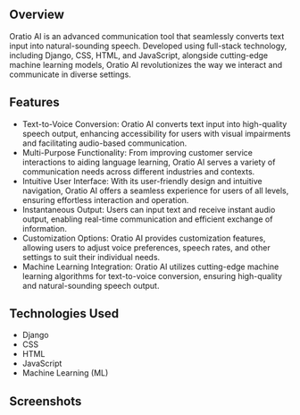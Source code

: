 ## Overview

Oratio AI is an advanced communication tool that seamlessly converts text input into natural-sounding speech. Developed using full-stack technology, including Django, CSS, HTML, and JavaScript, alongside cutting-edge machine learning models, Oratio AI revolutionizes the way we interact and communicate in diverse settings.

## Features

- Text-to-Voice Conversion: Oratio AI converts text input into high-quality speech output, enhancing accessibility for users with visual impairments and facilitating audio-based communication.
- Multi-Purpose Functionality: From improving customer service interactions to aiding language learning, Oratio AI serves a variety of communication needs across different industries and contexts.
- Intuitive User Interface: With its user-friendly design and intuitive navigation, Oratio AI offers a seamless experience for users of all levels, ensuring effortless interaction and operation.
- Instantaneous Output: Users can input text and receive instant audio output, enabling real-time communication and efficient exchange of information.
- Customization Options: Oratio AI provides customization features, allowing users to adjust voice preferences, speech rates, and other settings to suit their individual needs.
- Machine Learning Integration: Oratio AI utilizes cutting-edge machine learning algorithms for text-to-voice conversion, ensuring high-quality and natural-sounding speech output.

## Technologies Used

- Django
- CSS
- HTML
- JavaScript
- Machine Learning (ML)

## Screenshots

